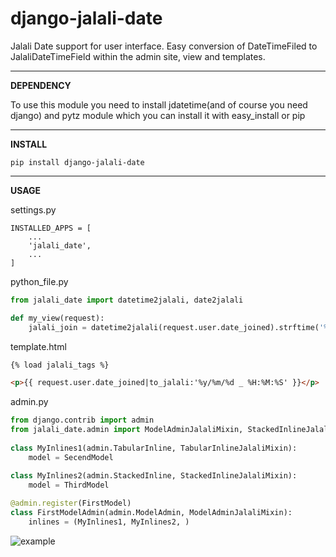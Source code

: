 # django-jalali-date
Jalali Date support for user interface. Easy conversion of DateTimeFiled to JalaliDateTimeField within the admin site, view and templates.
 
----------
**DEPENDENCY**

To use this module you need to install jdatetime(and of course you need django) and pytz module which you can install it with easy_install or pip

----------
**INSTALL**

    pip install django-jalali-date   

----------
**USAGE**

settings.py

    INSTALLED_APPS = [
	    ...
	    'jalali_date',
	    ...
	]


python_file.py
```python
from jalali_date import datetime2jalali, date2jalali

def my_view(request):
	jalali_join = datetime2jalali(request.user.date_joined).strftime('%y/%m/%d _ %H:%M:%S')
```
   
template.html
```html    
{% load jalali_tags %}

<p>{{ request.user.date_joined|to_jalali:'%y/%m/%d _ %H:%M:%S' }}</p>
```

admin.py
```python
from django.contrib import admin
from jalali_date.admin import ModelAdminJalaliMixin, StackedInlineJalaliMixin, TabularInlineJalaliMixin	
    
class MyInlines1(admin.TabularInline, TabularInlineJalaliMixin):
	model = SecendModel

class MyInlines2(admin.StackedInline, StackedInlineJalaliMixin):
	model = ThirdModel
	
@admin.register(FirstModel)
class FirstModelAdmin(admin.ModelAdmin, ModelAdminJalaliMixin):
	inlines = (MyInlines1, MyInlines2, )    
```

![example](http://bayanbox.ir/view/2877111068605695571/Screenshot-from-2016-07-26-01-37-07.png)
